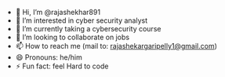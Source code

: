 - 👋 Hi, I’m @rajashekhar891
- 👀 I’m interested in cyber security analyst
- 🌱 I’m currently taking a cybersecurity course
- 💞️ I’m looking to collaborate on jobs
- 📫 How to reach me (mail to: rajashekargaripelly1@gmail.com)
- 😄 Pronouns: he/him
- ⚡ Fun fact: feel Hard to code

<!---
rajashekhar891/rajashekhar891 is a ✨ particular ✨ repository because its `README.md` (this file) appears on your GitHub profile.
You can click the Preview link to take a look at your changes.
--->
